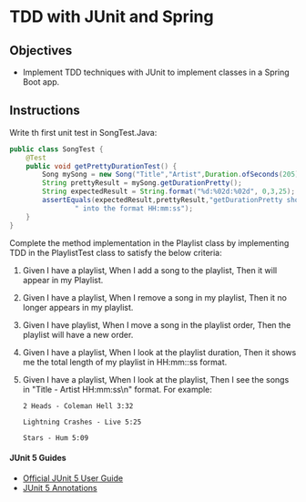 # TDD with JUnit and Spring

## Objectives

* Implement TDD techniques with JUnit to implement classes in a Spring Boot app.

## Instructions

Write th first unit test in SongTest.Java:

```JAVA
public class SongTest {
    @Test
    public void getPrettyDurationTest() {
        Song mySong = new Song("Title","Artist",Duration.ofSeconds(205));
        String prettyResult = mySong.getDurationPretty();
        String expectedResult = String.format("%d:%02d:%02d", 0,3,25);
        assertEquals(expectedResult,prettyResult,"getDurationPretty should convert a song's duration in seconds" +
                " into the format HH:mm:ss");
    }
}
```

Complete the method implementation in the Playlist class by implementing TDD in the PlaylistTest class to satisfy the 
below criteria:

1.  Given I have a playlist, 
    When I add a song to the playlist, 
    Then it will appear in my Playlist.
2.  Given I have a playlist,
    When I remove a song in my playlist,
    Then it no longer appears in my playlist.
3.  Given I have  playlist,
    When I move a song in the playlist order,
    Then the playlist will have a new order.
4.  Given I have a playlist,
    When I look at the playlist duration,
    Then it shows me the total length of my playlist in HH:mm::ss format.
5.  Given I have a playlist,
    When I look at the playlist,
    Then I see the songs in "Title - Artist HH:mm:ss\n" format.
        For example:
        
        2 Heads - Coleman Hell 3:32
        
        Lightning Crashes - Live 5:25
        
        Stars - Hum 5:09

#### JUnit 5 Guides
* [Official JUnit 5 User Guide](https://junit.org/junit5/docs/current/user-guide/)
* [JUnit 5 Annotations](https://devqa.io/junit-5-annotations/)
